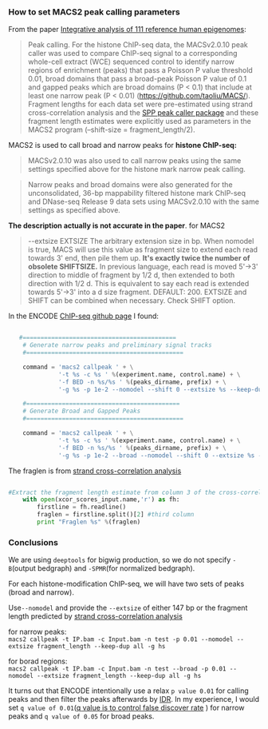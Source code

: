### How to set MACS2 peak calling parameters


From the paper [Integrative analysis of 111 reference human epigenomes](http://www.nature.com/nature/journal/v518/n7539/full/nature14248.html):  

>Peak calling. For the histone ChIP-seq data, the MACSv2.0.10 peak caller was used to compare ChIP-seq signal to a corresponding whole-cell extract (WCE) sequenced control to identify narrow regions of enrichment (peaks) that pass a Poisson P value threshold 0.01, broad domains that pass a broad-peak Poisson P value of 0.1 and gapped peaks which are broad domains (P < 0.1) that include at least one narrow peak (P < 0.01) (https://github.com/taoliu/MACS/). Fragment lengths for each data set were pre-estimated using strand cross-correlation analysis and the [SPP peak caller package](https://code.google.com/p/phantompeakqualtools/) and these fragment length estimates were explicitly used as parameters in the MACS2 program (–shift-size = fragment_length/2).
>

MACS2 is used to call broad and narrow peaks for **histone ChIP-seq:**  
>MACSv2.0.10 was also used to call narrow peaks using the same settings specified above for the histone mark narrow peak calling.

>Narrow peaks and broad domains were also generated for the unconsolidated, 36-bp mappability filtered histone mark ChIP-seq and DNase-seq Release 9 data sets using MACSv2.0.10 with the same settings as specified above.


**The description actually is not accurate in the paper**. for MACS2
>--extsize EXTSIZE The arbitrary extension size in bp. When nomodel is true, MACS will use this value as fragment size to extend each read towards 3' end, then pile them up. **It's exactly twice the number of obsolete SHIFTSIZE.** In previous language, each read is moved 5'->3' direction to middle of fragment by 1/2 d, then extended to both direction with 1/2 d. This is equivalent to say each read is extended towards 5'->3' into a d size fragment. DEFAULT: 200. EXTSIZE and SHIFT can be combined when necessary. Check SHIFT option.
>

In the ENCODE [ChIP-seq github page](https://github.com/crazyhottommy/chip-seq-pipeline/blob/master/dnanexus/macs2/src/macs2.py) I found:

```python

   #===========================================
	# Generate narrow peaks and preliminary signal tracks
	#============================================

	command = 'macs2 callpeak ' + \
			  '-t %s -c %s ' %(experiment.name, control.name) + \
			  '-f BED -n %s/%s ' %(peaks_dirname, prefix) + \
			  '-g %s -p 1e-2 --nomodel --shift 0 --extsize %s --keep-dup all -B --SPMR' %(genomesize, fraglen)
```

```python
	#===========================================
	# Generate Broad and Gapped Peaks
	#============================================

	command = 'macs2 callpeak ' + \
			  '-t %s -c %s ' %(experiment.name, control.name) + \
			  '-f BED -n %s/%s ' %(peaks_dirname, prefix) + \
			  '-g %s -p 1e-2 --broad --nomodel --shift 0 --extsize %s --keep-dup all' %(genomesize, fraglen)


```

The fraglen is from [strand cross-correlation analysis](https://github.com/crazyhottommy/ChIP-seq-analysis/blob/master/part0_quality_control.md#calculate-fragment-length-nsc-and-rsc-by-phantompeakqualtools)


```python

#Extract the fragment length estimate from column 3 of the cross-correlation scores file
	with open(xcor_scores_input.name,'r') as fh:
		firstline = fh.readline()
		fraglen = firstline.split()[2] #third column
		print "Fraglen %s" %(fraglen)
```

### Conclusions

We are using `deeptools` for bigwig production, so we do not specify `-B`(output bedgraph) and `-SPMR`(for normalized bedgraph).

For each histone-modification ChIP-seq, we will have two sets of peaks (broad and narrow).

Use`--nomodel` and provide the `--extsize` of either 147 bp or the fragment length predicted by [strand cross-correlation analysis](https://github.com/crazyhottommy/ChIP-seq-analysis/blob/master/part0_quality_control.md#calculate-fragment-length-nsc-and-rsc-by-phantompeakqualtools) 

for narrow peaks:  
`macs2 callpeak -t IP.bam -c Input.bam -n test -p 0.01 --nomodel --extsize fragment_length --keep-dup all -g hs`  
 
for borad regions:  
`macs2 callpeak -t IP.bam -c Input.bam -n test --broad -p 0.01 --nomodel --extsize fragment_length --keep-dup all -g hs`

It turns out that ENCODE intentionally use a relax `p value 0.01` for calling peaks and then filter the peaks afterwards by [IDR](https://sites.google.com/site/anshulkundaje/projects/idr).
In my experience, I would set `q value of 0.01`([q value is to control false discover rate](http://crazyhottommy.blogspot.com/2015/03/understanding-p-value-multiple.html) )  for narrow peaks and `q value of 0.05` for broad peaks.
